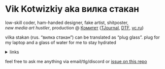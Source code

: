 # Vik Kotwizkiy aka вилка стакан

low-skill coder, ham-handed designer, fake artist, shitposter, <i>new&nbsp;media&nbsp;art&nbsp;hustler</i>, production @ <a href="https://cmtt.ru">Комитет</a> (<a href="https://tjournal.ru">TJournal</a>, <a href="https://dtf.ru">DTF</a>, <a href="https://vc.ru">vc.ru</a>)



vilka stakan (rus.&nbsp;“вилка&nbsp;стакан”) can be&nbsp;translated as&nbsp;“plug glass”. plug for my&nbsp;laptop and a&nbsp;glass of&nbsp;water for me&nbsp;to&nbsp;stay hydrated



<details>
<summary>links</summary>
<br>
  
<p><span>follow/like: <a href="https://t.me/vilkastakan">telegram</a>, <a href="https://twitter.com/vilkastakan">twitter</a>, <a href="https://instagram.com/vilkastakan">instagram</a>, <a href="https://github.com/ktwzk">github</a>, <a href="https://behance.net/vilkastakan">behance</a><!--, <a href="https://glitch.com/@vilkastakan">glitch</a>--></span></p>
      <p><span>listen to: my new lo-fi tracks on <a href="https://album.link/ffnthzqbstfm4">Chill EP</a>, <a href="https://open.spotify.com/user/n5xe7xa9ygnl8o1mta2cg7yy9?si=RpSiNyYmRcihYmhXckTaFg">spotify&nbsp;playlists</a>, <a href="https://mixcloud.com/vilkastakan">mixcloud</a>, <a href="https://soundcloud.com/vilkastakan">soundcloud</a></span></p>
      <div id="spotify-paragraph"></div>
    <p><span>contact: <a href="mailto:vik@ktwzk.me">vik@ktwzk.me</a>, tlg&nbsp;<a href="https://t.me/ktwzk">@ktwzk</a>, discord&nbsp;<a href="https://discord.gg/dEaF3Ys">вилкастакан#1312</a></span></p>


</details>

feel free to ask me anything via email/tlg/discord or [issue on this repo](https://github.com/ktwzk/ktwzk)
